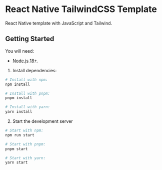# React Native TailwindCSS Template

React Native template with JavaScript and Tailwind.

## Getting Started

You will need:

- [Node.js 18+](https://nodejs.org/en/).

1. Install dependencies:

```bash
# Install with npm:
npm install

# Install with pnpm:
pnpm install

# Install with yarn:
yarn install
```

2. Start the development server

```bash
# Start with npm:
npm run start

# Start with pnpm:
pnpm start

# Start with yarn:
yarn start
```